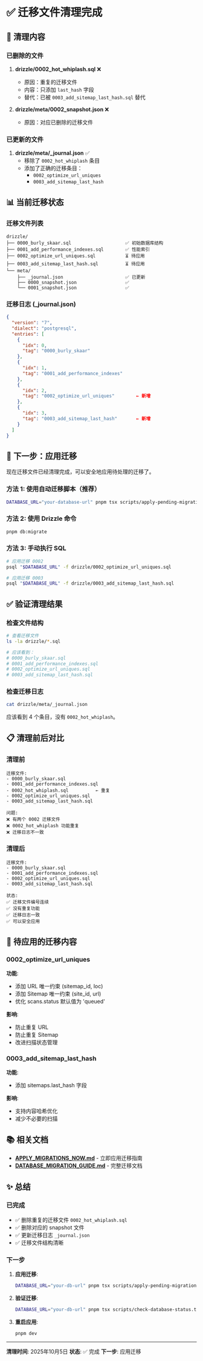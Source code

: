 # ✅ 迁移文件清理完成

## 🎯 清理内容

### 已删除的文件

1. **drizzle/0002_hot_whiplash.sql** ❌
   - 原因：重复的迁移文件
   - 内容：只添加 `last_hash` 字段
   - 替代：已被 `0003_add_sitemap_last_hash.sql` 替代

2. **drizzle/meta/0002_snapshot.json** ❌
   - 原因：对应已删除的迁移文件

### 已更新的文件

1. **drizzle/meta/_journal.json** ✅
   - 移除了 `0002_hot_whiplash` 条目
   - 添加了正确的迁移条目：
     - `0002_optimize_url_uniques`
     - `0003_add_sitemap_last_hash`

## 📊 当前迁移状态

### 迁移文件列表

```
drizzle/
├── 0000_burly_skaar.sql                    ✅ 初始数据库结构
├── 0001_add_performance_indexes.sql        ✅ 性能索引
├── 0002_optimize_url_uniques.sql           ⏳ 待应用
├── 0003_add_sitemap_last_hash.sql          ⏳ 待应用
└── meta/
    ├── _journal.json                       ✅ 已更新
    ├── 0000_snapshot.json                  ✅
    └── 0001_snapshot.json                  ✅
```

### 迁移日志 (_journal.json)

```json
{
  "version": "7",
  "dialect": "postgresql",
  "entries": [
    {
      "idx": 0,
      "tag": "0000_burly_skaar"
    },
    {
      "idx": 1,
      "tag": "0001_add_performance_indexes"
    },
    {
      "idx": 2,
      "tag": "0002_optimize_url_uniques"        ← 新增
    },
    {
      "idx": 3,
      "tag": "0003_add_sitemap_last_hash"       ← 新增
    }
  ]
}
```

## 🚀 下一步：应用迁移

现在迁移文件已经清理完成，可以安全地应用待处理的迁移了。

### 方法 1: 使用自动迁移脚本（推荐）

```bash
DATABASE_URL="your-database-url" pnpm tsx scripts/apply-pending-migrations.ts
```

### 方法 2: 使用 Drizzle 命令

```bash
pnpm db:migrate
```

### 方法 3: 手动执行 SQL

```bash
# 应用迁移 0002
psql "$DATABASE_URL" -f drizzle/0002_optimize_url_uniques.sql

# 应用迁移 0003
psql "$DATABASE_URL" -f drizzle/0003_add_sitemap_last_hash.sql
```

## ✅ 验证清理结果

### 检查文件结构

```bash
# 查看迁移文件
ls -la drizzle/*.sql

# 应该看到：
# 0000_burly_skaar.sql
# 0001_add_performance_indexes.sql
# 0002_optimize_url_uniques.sql
# 0003_add_sitemap_last_hash.sql
```

### 检查迁移日志

```bash
cat drizzle/meta/_journal.json
```

应该看到 4 个条目，没有 `0002_hot_whiplash`。

## 📋 清理前后对比

### 清理前

```
迁移文件:
- 0000_burly_skaar.sql
- 0001_add_performance_indexes.sql
- 0002_hot_whiplash.sql          ← 重复
- 0002_optimize_url_uniques.sql
- 0003_add_sitemap_last_hash.sql

问题:
❌ 有两个 0002 迁移文件
❌ 0002_hot_whiplash 功能重复
❌ 迁移日志不一致
```

### 清理后

```
迁移文件:
- 0000_burly_skaar.sql
- 0001_add_performance_indexes.sql
- 0002_optimize_url_uniques.sql
- 0003_add_sitemap_last_hash.sql

状态:
✅ 迁移文件编号连续
✅ 没有重复功能
✅ 迁移日志一致
✅ 可以安全应用
```

## 🎯 待应用的迁移内容

### 0002_optimize_url_uniques

**功能**:
- 添加 URL 唯一约束 (sitemap_id, loc)
- 添加 Sitemap 唯一约束 (site_id, url)
- 优化 scans.status 默认值为 'queued'

**影响**:
- 防止重复 URL
- 防止重复 Sitemap
- 改进扫描状态管理

### 0003_add_sitemap_last_hash

**功能**:
- 添加 sitemaps.last_hash 字段

**影响**:
- 支持内容哈希优化
- 减少不必要的扫描

## 📚 相关文档

- **[APPLY_MIGRATIONS_NOW.md](APPLY_MIGRATIONS_NOW.md)** - 立即应用迁移指南
- **[DATABASE_MIGRATION_GUIDE.md](DATABASE_MIGRATION_GUIDE.md)** - 完整迁移文档

## ✨ 总结

### 已完成

- ✅ 删除重复的迁移文件 `0002_hot_whiplash.sql`
- ✅ 删除对应的 snapshot 文件
- ✅ 更新迁移日志 `_journal.json`
- ✅ 迁移文件结构清晰

### 下一步

1. **应用迁移**:
   ```bash
   DATABASE_URL="your-db-url" pnpm tsx scripts/apply-pending-migrations.ts
   ```

2. **验证迁移**:
   ```bash
   DATABASE_URL="your-db-url" pnpm tsx scripts/check-database-status.ts
   ```

3. **重启应用**:
   ```bash
   pnpm dev
   ```

---

**清理时间**: 2025年10月5日
**状态**: ✅ 完成
**下一步**: 应用迁移
